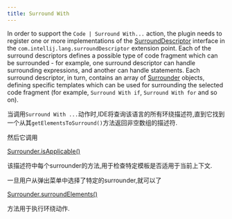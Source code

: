 ```yaml
---
title: Surround With
---
```


In order to support the `Code | Surround With...` action, the plugin needs to register one or more implementations of the
[SurroundDescriptor](upsource:///platform/lang-api/src/com/intellij/lang/surroundWith/SurroundDescriptor.java)
interface in the `com.intellij.lang.surroundDescriptor` extension point.
Each of the surround descriptors defines a possible type of code fragment which can be surrounded - for example, one surround descriptor can handle surrounding expressions, and another can handle statements.
Each surround descriptor, in turn, contains an array of
[Surrounder](upsource:///platform/lang-api/src/com/intellij/lang/surroundWith/Surrounder.java)
objects, defining specific templates which can be used for surrounding the selected code fragment (for example, `Surround With if`, `Surround With for` and so on).

当调用`Surround With ...`动作时,IDE将查询该语言的所有环绕描述符,直到它找到一个从其`getElementsToSurround()`方法返回非空数组的描述符.

然后它调用

[Surrounder.isApplicable()](upsource:///platform/lang-api/src/com/intellij/lang/surroundWith/Surrounder.java)<!-- ＃L46-->

该描述符中每个surrounder的方法,用于检查特定模板是否适用于当前上下文.

一旦用户从弹出菜单中选择了特定的surrounder,就可以了

[Surrounder.surroundElements()](upsource:///platform/lang-api/src/com/intellij/lang/surroundWith/Surrounder.java)<!-- ＃L57-->

方法用于执行环绕动作.


